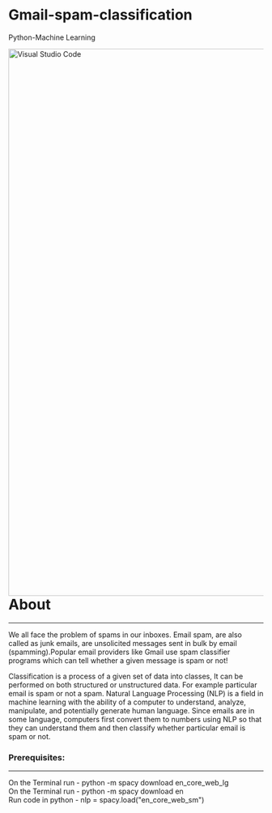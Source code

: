 # Gmail-spam-classification
Python-Machine Learning 

<img align="left" alt="Visual Studio Code" width="1080px" src="https://www.bestproxyreviews.com/wp-content/uploads/2020/07/Bad-Conversion-bot.jpg" />

# About

---

We all face the problem of spams in our inboxes. Email spam, are also called as junk emails, are unsolicited messages sent in bulk by email (spamming).Popular email providers like Gmail use spam classifier programs which can tell whether a given message is spam or not!

Classification is a process of a given set of data into classes, It can be performed on both structured or unstructured data.  For example particular email is spam or not a spam. Natural Language Processing (NLP) is a field in machine learning with the ability of a computer to understand, analyze, manipulate, and potentially generate human language. Since emails are in some language, computers first convert them to numbers using NLP so that they can understand them and then classify whether particular email is spam or not.

### Prerequisites:

---

On the Terminal run - python -m spacy download en_core_web_lg
<br />
On the Terminal run - python -m spacy download en
<br />
Run code in python - nlp = spacy.load("en_core_web_sm")
<br />
